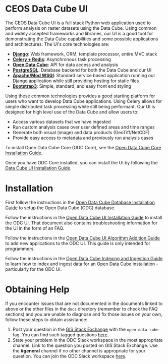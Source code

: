 CEOS Data Cube UI
=================

The CEOS Data Cube UI is a full stack Python web application used to perform analysis on raster datasets using the Data Cube. Using common and widely accepted frameworks and libraries, our UI is a good tool for demonstrating the Data Cube capabilities and some possible applications and architectures. The UI's core technologies are:
* [**Django**](https://www.djangoproject.com/): Web framework, ORM, template processor, entire MVC stack
* [**Celery + Redis**](http://www.celeryproject.org/): Asynchronous task processing
* [**Open Data Cube**](http://datacube-core.readthedocs.io/en/stable/): API for data access and analysis
* [**PostgreSQL**](https://www.postgresql.org/): Database backend for both the Data Cube and our UI
* [**Apache/Mod WSGI**](https://en.wikipedia.org/wiki/Mod_wsgi): Standard service based application running our Django application while still providing hosting for static files
* [**Bootstrap3**](http://getbootstrap.com/): Simple, standard, and easy front end styling

Using these common technologies provides a good starting platform for users who want to develop Data Cube applications. Using Celery allows for simple distributed task processing while still being performant. Our UI is designed for high level use of the Data Cube and allow users to:
* Access various datasets that we have ingested
* Run custom analysis cases over user defined areas and time ranges
* Generate both visual (image) and data products (GeoTiff/NetCDF)
* Provide easy access to metadata and previously run analysis cases

To install Open Data Cube Core (ODC Core), see the 
[Open Data Cube Core Installation Guide](docs/open_data_cube_install.md).

Once you have ODC Core installed, you can install the UI by following the 
[Data Cube UI Installation Guide](docs/ui_install.md).

Installation
=================
First follow the instructions in the 
[Open Data Cube Database Installation Guide](docs/odc_db_setup.md)
to setup the Open Data Cube (ODC) database.

Follow the instructions in the [Open Data Cube UI Installation Guide](docs/ui/ui_install.md)
to install the ODC UI. That document also contains troubleshooting information for the UI in
the form of an FAQ.

Follow the instructions in the [Open Data Cube UI Algorithm Addition Guide](docs/adding_new_pages.md)
to add new applications to the ODC UI. This guide is only intended for programmers.

Follow the instructions in the [Open Data Cube Indexing and Ingestion Guide](docs/indexing_and_ingestion.md)
to learn how to index and ingest data for an Open Data Cube installation - particularly
for the ODC UI.

Obtaining Help
=================
If you encounter issues that are not documented in the documents linked to above or 
the other files in the `docs` directory (remember to check the FAQ sections) and 
you are unable to diagnose and fix those issues on your own, follow these steps to obtain assistance:
1. Post your question in the [GIS Stack Exchange](https://gis.stackexchange.com/) 
   with the `open-data-cube` tag. You can find such tagged questions [here](https://gis.stackexchange.com/questions/tagged/open-data-cube).
2. State your problem in the ODC Slack workspace in the most appropriate channel.
   Link to the question you posted on GIS Stack Exchange.
   Use the **#general** channel if no other channel is appropriate for your question.
   You can join the ODC Slack workspace [here](http://slack.opendatacube.org/).
